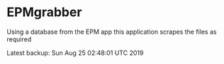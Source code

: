 # EPMgrabber
Using a database from the EPM app this application scrapes the files as required


Latest backup: Sun Aug 25 02:48:01 UTC 2019
